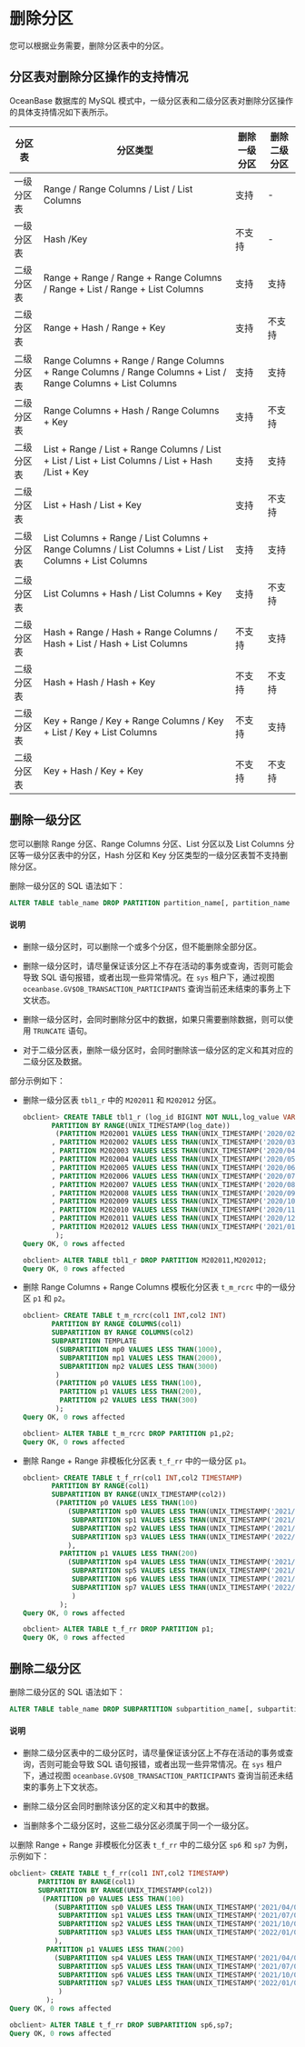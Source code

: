 # 删除分区

您可以根据业务需要，删除分区表中的分区。

## 分区表对删除分区操作的支持情况

OceanBase 数据库的 MySQL 模式中，一级分区表和二级分区表对删除分区操作的具体支持情况如下表所示。

|  分区表 |      分区类型                                                                                               | 删除一级分区 | 删除二级分区 |
|-------|-------------------------------------------------------------------------------------------------------------|--------|--------|
| 一级分区表 | Range / Range Columns / List / List Columns                                                                 | 支持     | -      |
| 一级分区表 | Hash /Key                                                                                                   | 不支持   | -      |
| 二级分区表 | Range + Range / Range + Range Columns / Range + List / Range + List Columns                                 | 支持     | 支持     |
| 二级分区表 | Range + Hash / Range + Key                                                                                  | 支持     | 不支持   |
| 二级分区表 | Range Columns + Range / Range Columns + Range Columns / Range Columns + List / Range Columns + List Columns | 支持     | 支持     |
| 二级分区表 | Range Columns + Hash / Range Columns + Key                                                                  | 支持     | 不支持   |
| 二级分区表 | List + Range / List + Range Columns / List + List / List + List Columns / List + Hash /List + Key           | 支持     | 支持     |
| 二级分区表 | List + Hash / List + Key                                                                                    | 支持     | 不支持   |
| 二级分区表 | List Columns + Range / List Columns + Range Columns / List Columns + List / List Columns + List Columns     | 支持     | 支持     |
| 二级分区表 | List Columns + Hash / List Columns + Key                                                                    | 支持     | 不支持   |
| 二级分区表 | Hash + Range / Hash + Range Columns / Hash + List / Hash + List Columns                                     | 不支持    | 支持    |
| 二级分区表 | Hash + Hash / Hash + Key                                                                                    | 不支持    | 不支持    |
| 二级分区表 | Key + Range / Key + Range Columns / Key + List / Key + List Columns                                         | 不支持    | 支持    |
| 二级分区表 | Key + Hash / Key + Key                                                                                      | 不支持    | 不支持    |

## 删除一级分区

您可以删除 Range 分区、Range Columns 分区、List 分区以及 List Columns 分区等一级分区表中的分区，Hash 分区和 Key 分区类型的一级分区表暂不支持删除分区。

删除一级分区的 SQL 语法如下：

```sql
ALTER TABLE table_name DROP PARTITION partition_name[, partition_name ...];
```

  <main id="notice" type='explain'>
    <h4>说明</h4>
    <ul>
    <li>
    <p>删除一级分区时，可以删除一个或多个分区，但不能删除全部分区。</p>
    </li>
    <li>
    <p>删除一级分区时，请尽量保证该分区上不存在活动的事务或查询，否则可能会导致 SQL 语句报错，或者出现一些异常情况。在 <code>sys</code> 租户下，通过视图 <code>oceanbase.GV$OB_TRANSACTION_PARTICIPANTS</code> 查询当前还未结束的事务上下文状态。</p>
    </li>
    <li>
    <p>删除一级分区时，会同时删除分区中的数据，如果只需要删除数据，则可以使用 <code>TRUNCATE</code> 语句。</p>
    </li>
    <li>
    <p>对于二级分区表，删除一级分区时，会同时删除该一级分区的定义和其对应的二级分区及数据。</p>
    </li>
    </ul>
  </main>

部分示例如下：

* 删除一级分区表 `tbl1_r` 中的 `M202011` 和 `M202012` 分区。

  ```sql
  obclient> CREATE TABLE tbl1_r (log_id BIGINT NOT NULL,log_value VARCHAR(50),log_date TIMESTAMP NOT NULL)
         PARTITION BY RANGE(UNIX_TIMESTAMP(log_date)) 
          (PARTITION M202001 VALUES LESS THAN(UNIX_TIMESTAMP('2020/02/01'))
         , PARTITION M202002 VALUES LESS THAN(UNIX_TIMESTAMP('2020/03/01'))
         , PARTITION M202003 VALUES LESS THAN(UNIX_TIMESTAMP('2020/04/01'))
         , PARTITION M202004 VALUES LESS THAN(UNIX_TIMESTAMP('2020/05/01'))
         , PARTITION M202005 VALUES LESS THAN(UNIX_TIMESTAMP('2020/06/01'))
         , PARTITION M202006 VALUES LESS THAN(UNIX_TIMESTAMP('2020/07/01'))
         , PARTITION M202007 VALUES LESS THAN(UNIX_TIMESTAMP('2020/08/01'))
         , PARTITION M202008 VALUES LESS THAN(UNIX_TIMESTAMP('2020/09/01'))
         , PARTITION M202009 VALUES LESS THAN(UNIX_TIMESTAMP('2020/10/01'))
         , PARTITION M202010 VALUES LESS THAN(UNIX_TIMESTAMP('2020/11/01'))
         , PARTITION M202011 VALUES LESS THAN(UNIX_TIMESTAMP('2020/12/01'))
         , PARTITION M202012 VALUES LESS THAN(UNIX_TIMESTAMP('2021/01/01'))
          );
  Query OK, 0 rows affected
  
  obclient> ALTER TABLE tbl1_r DROP PARTITION M202011,M202012;
  Query OK, 0 rows affected
  ```

* 删除 Range Columns + Range Columns 模板化分区表 `t_m_rcrc` 中的一级分区 `p1` 和 `p2`。

  ```sql
  obclient> CREATE TABLE t_m_rcrc(col1 INT,col2 INT) 
         PARTITION BY RANGE COLUMNS(col1)
         SUBPARTITION BY RANGE COLUMNS(col2)
         SUBPARTITION TEMPLATE 
          (SUBPARTITION mp0 VALUES LESS THAN(1000),
           SUBPARTITION mp1 VALUES LESS THAN(2000),
           SUBPARTITION mp2 VALUES LESS THAN(3000)
          )
          (PARTITION p0 VALUES LESS THAN(100),
           PARTITION p1 VALUES LESS THAN(200),
           PARTITION p2 VALUES LESS THAN(300)
          ); 
  Query OK, 0 rows affected
  
  obclient> ALTER TABLE t_m_rcrc DROP PARTITION p1,p2;
  Query OK, 0 rows affected
  ```

* 删除 Range + Range 非模板化分区表 `t_f_rr` 中的一级分区 `p1`。

  ```sql
  obclient> CREATE TABLE t_f_rr(col1 INT,col2 TIMESTAMP) 
         PARTITION BY RANGE(col1)
         SUBPARTITION BY RANGE(UNIX_TIMESTAMP(col2))
          (PARTITION p0 VALUES LESS THAN(100)
             (SUBPARTITION sp0 VALUES LESS THAN(UNIX_TIMESTAMP('2021/04/01')),
              SUBPARTITION sp1 VALUES LESS THAN(UNIX_TIMESTAMP('2021/07/01')),
              SUBPARTITION sp2 VALUES LESS THAN(UNIX_TIMESTAMP('2021/10/01')),
              SUBPARTITION sp3 VALUES LESS THAN(UNIX_TIMESTAMP('2022/01/01'))
             ),
           PARTITION p1 VALUES LESS THAN(200)
             (SUBPARTITION sp4 VALUES LESS THAN(UNIX_TIMESTAMP('2021/04/01')),
              SUBPARTITION sp5 VALUES LESS THAN(UNIX_TIMESTAMP('2021/07/01')),
              SUBPARTITION sp6 VALUES LESS THAN(UNIX_TIMESTAMP('2021/10/01')),
              SUBPARTITION sp7 VALUES LESS THAN(UNIX_TIMESTAMP('2022/01/01'))
              )
           );
  Query OK, 0 rows affected
  
  obclient> ALTER TABLE t_f_rr DROP PARTITION p1;
  Query OK, 0 rows affected
  ```

## 删除二级分区

删除二级分区的 SQL 语法如下：

```sql
ALTER TABLE table_name DROP SUBPARTITION subpartition_name[, subpartition_name ...];
```

  <main id="notice" type='explain'>
    <h4>说明</h4>
    <ul>
    <li>
    <p>删除二级分区表中的二级分区时，请尽量保证该分区上不存在活动的事务或查询，否则可能会导致 SQL 语句报错，或者出现一些异常情况。在 <code>sys</code> 租户下，通过视图 <code>oceanbase.GV$OB_TRANSACTION_PARTICIPANTS</code> 查询当前还未结束的事务上下文状态。</p>
    </li>
    <li>
    <p>删除二级分区会同时删除该分区的定义和其中的数据。</p>
    </li>
    <li>
    <p>当删除多个二级分区时，这些二级分区必须属于同一个一级分区。</p>
    </li>
    </ul>
  </main>

以删除 Range + Range 非模板化分区表 `t_f_rr` 中的二级分区 `sp6` 和 `sp7` 为例，示例如下：

```sql
obclient> CREATE TABLE t_f_rr(col1 INT,col2 TIMESTAMP) 
       PARTITION BY RANGE(col1)
       SUBPARTITION BY RANGE(UNIX_TIMESTAMP(col2))
        (PARTITION p0 VALUES LESS THAN(100)
           (SUBPARTITION sp0 VALUES LESS THAN(UNIX_TIMESTAMP('2021/04/01')),
            SUBPARTITION sp1 VALUES LESS THAN(UNIX_TIMESTAMP('2021/07/01')),
            SUBPARTITION sp2 VALUES LESS THAN(UNIX_TIMESTAMP('2021/10/01')),
            SUBPARTITION sp3 VALUES LESS THAN(UNIX_TIMESTAMP('2022/01/01'))
           ),
         PARTITION p1 VALUES LESS THAN(200)
           (SUBPARTITION sp4 VALUES LESS THAN(UNIX_TIMESTAMP('2021/04/01')),
            SUBPARTITION sp5 VALUES LESS THAN(UNIX_TIMESTAMP('2021/07/01')),
            SUBPARTITION sp6 VALUES LESS THAN(UNIX_TIMESTAMP('2021/10/01')),
            SUBPARTITION sp7 VALUES LESS THAN(UNIX_TIMESTAMP('2022/01/01'))
            )
         );
Query OK, 0 rows affected

obclient> ALTER TABLE t_f_rr DROP SUBPARTITION sp6,sp7;
Query OK, 0 rows affected
```
